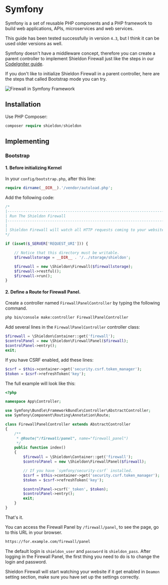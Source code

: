 # Symfony

Symfony is a set of reusable PHP components and a PHP framework to build web applications, APIs, microservices and web services.

This guide has been tested successfully in version `4.3`, but I think it can be used older versions as well.

Symfony doesn't have a middleware concept, therefore you can create a parent controller to implement Shieldon Firewall just like the steps in our [CodeIgniter guide](https://shieldon.io/en/guide/codeigniter.html).

If you don't like to initialize Shieldon Firewall in a parent controller, here are the steps that called Bootstrap mode you can try.

![Firewall in Symfony Framework](https://shieldon.io/images/home/symfony-framework-firewall.png)

## Installation

Use PHP Composer:

```php
composer require shieldon/shieldon
```

## Implementing

### Bootstrap

#### 1. Before initializing Kernel

In your `config/bootstrap.php`, after this line:

```php
require dirname(__DIR__).'/vendor/autoload.php';
```
Add the following code:

```php
/*
|--------------------------------------------------------------------------
| Run The Shieldon Firewall
|--------------------------------------------------------------------------
|
| Shieldon Firewall will watch all HTTP requests coming to your website.
*/

if (isset($_SERVER['REQUEST_URI'])) {

    // Notice that this directory must be writable.
    $firewallstorage = __DIR__ . '/../storage/shieldon';

    $firewall = new \Shieldon\Firewall($firewallstorage);
    $firewall->restful();
    $firewall->run();
}
```

#### 2.  Define a Route for Firewall Panel.

Create a controller named `FirewallPanelController` by typing the following command.

```bash
php bin/console make:controller FirewallPanelController
```

Add several lines in the `FirewallPanelController` controller class:

```php
$firewall = \Shieldon\Container::get('firewall');
$controlPanel = new \Shieldon\FirewallPanel($firewall);
$controlPanel->entry();
exit;
```

If you have CSRF enabled, add these lines:

```php
$csrf = $this->container->get('security.csrf.token_manager');
$token = $csrf->refreshToken('key');
```

The full example will look like this:

```php
<?php

namespace App\Controller;

use Symfony\Bundle\FrameworkBundle\Controller\AbstractController;
use Symfony\Component\Routing\Annotation\Route;

class FirewallPanelController extends AbstractController
{
    /**
     * @Route("/firewall/panel", name="firewall_panel")
     */
    public function index()
    {
        $firewall = \Shieldon\Container::get('firewall');
        $controlPanel = new \Shieldon\FirewallPanel($firewall);

        // If you have `symfony/security-csrf` installed.
        $csrf = $this->container->get('security.csrf.token_manager');
        $token = $csrf->refreshToken('key');

        $controlPanel->csrf('_token', $token);
        $controlPanel->entry();
        exit;
    }
}
```

That's it.

You can access the Firewall Panel by `/firewall/panel`, to see the page, go to this URL in your browser.

```bash
https://for.example.com/firewall/panel
```

The default login is `shieldon_user` and `password` is `shieldon_pass`. After logging in the Firewall Panel, the first thing you need to do is to change the login and password.

Shieldon Firewall will start watching your website if it get enabled in `Deamon` setting section, make sure you have set up the settings correctly.
